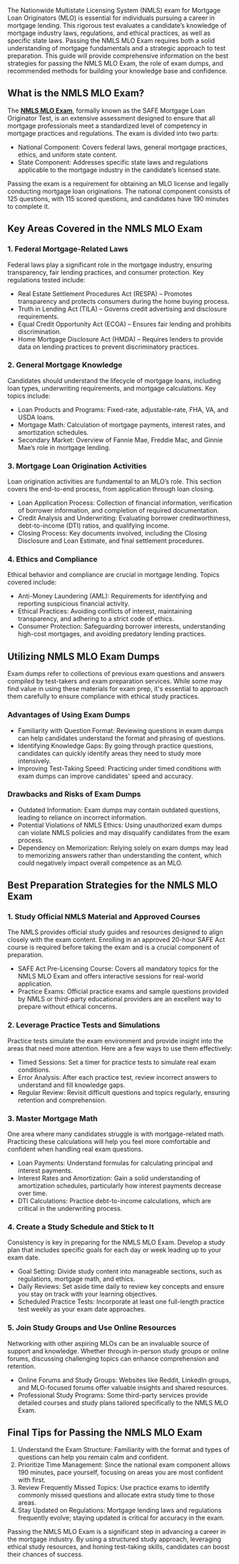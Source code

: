 <p>The Nationwide Multistate Licensing System (NMLS) exam for Mortgage Loan Originators (MLO) is essential for individuals pursuing a career in mortgage lending. This rigorous test evaluates a candidate&rsquo;s knowledge of mortgage industry laws, regulations, and ethical practices, as well as specific state laws. Passing the NMLS MLO Exam requires both a solid understanding of mortgage fundamentals and a strategic approach to test preparation. This guide will provide comprehensive information on the best strategies for passing the NMLS MLO Exam, the role of exam dumps, and recommended methods for building your knowledge base and confidence.</p>
<h2>What is the NMLS MLO Exam?</h2>
<p>The <a href="https://www.dumpsbuddy.com/mlo-certification-exam.html"><strong>NMLS MLO Exam</strong></a>, formally known as the SAFE Mortgage Loan Originator Test, is an extensive assessment designed to ensure that all mortgage professionals meet a standardized level of competency in mortgage practices and regulations. The exam is divided into two parts:</p>
<ul>
<li>National Component: Covers federal laws, general mortgage practices, ethics, and uniform state content.</li>
<li>State Component: Addresses specific state laws and regulations applicable to the mortgage industry in the candidate&rsquo;s licensed state.</li>
</ul>
<p>Passing the exam is a requirement for obtaining an MLO license and legally conducting mortgage loan originations. The national component consists of 125 questions, with 115 scored questions, and candidates have 190 minutes to complete it.</p>
<h2>Key Areas Covered in the NMLS MLO Exam</h2>
<h3>1. Federal Mortgage-Related Laws</h3>
<p>Federal laws play a significant role in the mortgage industry, ensuring transparency, fair lending practices, and consumer protection. Key regulations tested include:</p>
<ul>
<li>Real Estate Settlement Procedures Act (RESPA) &ndash; Promotes transparency and protects consumers during the home buying process.</li>
<li>Truth in Lending Act (TILA) &ndash; Governs credit advertising and disclosure requirements.</li>
<li>Equal Credit Opportunity Act (ECOA) &ndash; Ensures fair lending and prohibits discrimination.</li>
<li>Home Mortgage Disclosure Act (HMDA) &ndash; Requires lenders to provide data on lending practices to prevent discriminatory practices.</li>
</ul>
<h3>2. General Mortgage Knowledge</h3>
<p>Candidates should understand the lifecycle of mortgage loans, including loan types, underwriting requirements, and mortgage calculations. Key topics include:</p>
<ul>
<li>Loan Products and Programs: Fixed-rate, adjustable-rate, FHA, VA, and USDA loans.</li>
<li>Mortgage Math: Calculation of mortgage payments, interest rates, and amortization schedules.</li>
<li>Secondary Market: Overview of Fannie Mae, Freddie Mac, and Ginnie Mae&rsquo;s role in mortgage lending.</li>
</ul>
<h3>3. Mortgage Loan Origination Activities</h3>
<p>Loan origination activities are fundamental to an MLO&rsquo;s role. This section covers the end-to-end process, from application through loan closing.</p>
<ul>
<li>Loan Application Process: Collection of financial information, verification of borrower information, and completion of required documentation.</li>
<li>Credit Analysis and Underwriting: Evaluating borrower creditworthiness, debt-to-income (DTI) ratios, and qualifying income.</li>
<li>Closing Process: Key documents involved, including the Closing Disclosure and Loan Estimate, and final settlement procedures.</li>
</ul>
<h3>4. Ethics and Compliance</h3>
<p>Ethical behavior and compliance are crucial in mortgage lending. Topics covered include:</p>
<ul>
<li>Anti-Money Laundering (AML): Requirements for identifying and reporting suspicious financial activity.</li>
<li>Ethical Practices: Avoiding conflicts of interest, maintaining transparency, and adhering to a strict code of ethics.</li>
<li>Consumer Protection: Safeguarding borrower interests, understanding high-cost mortgages, and avoiding predatory lending practices.</li>
</ul>
<h2>Utilizing NMLS MLO Exam Dumps</h2>
<p>Exam dumps refer to collections of previous exam questions and answers compiled by test-takers and exam preparation services. While some may find value in using these materials for exam prep, it's essential to approach them carefully to ensure compliance with ethical study practices.</p>
<h3>Advantages of Using Exam Dumps</h3>
<ul>
<li>Familiarity with Question Format: Reviewing questions in exam dumps can help candidates understand the format and phrasing of questions.</li>
<li>Identifying Knowledge Gaps: By going through practice questions, candidates can quickly identify areas they need to study more intensively.</li>
<li>Improving Test-Taking Speed: Practicing under timed conditions with exam dumps can improve candidates' speed and accuracy.</li>
</ul>
<h3>Drawbacks and Risks of Exam Dumps</h3>
<ul>
<li>Outdated Information: Exam dumps may contain outdated questions, leading to reliance on incorrect information.</li>
<li>Potential Violations of NMLS Ethics: Using unauthorized exam dumps can violate NMLS policies and may disqualify candidates from the exam process.</li>
<li>Dependency on Memorization: Relying solely on exam dumps may lead to memorizing answers rather than understanding the content, which could negatively impact overall competence as an MLO.</li>
</ul>
<h2>Best Preparation Strategies for the NMLS MLO Exam</h2>
<h3>1. Study Official NMLS Material and Approved Courses</h3>
<p>The NMLS provides official study guides and resources designed to align closely with the exam content. Enrolling in an approved 20-hour SAFE Act course is required before taking the exam and is a crucial component of preparation.</p>
<ul>
<li>SAFE Act Pre-Licensing Course: Covers all mandatory topics for the NMLS MLO Exam and offers interactive sessions for real-world application.</li>
<li>Practice Exams: Official practice exams and sample questions provided by NMLS or third-party educational providers are an excellent way to prepare without ethical concerns.</li>
</ul>
<h3>2. Leverage Practice Tests and Simulations</h3>
<p>Practice tests simulate the exam environment and provide insight into the areas that need more attention. Here are a few ways to use them effectively:</p>
<ul>
<li>Timed Sessions: Set a timer for practice tests to simulate real exam conditions.</li>
<li>Error Analysis: After each practice test, review incorrect answers to understand and fill knowledge gaps.</li>
<li>Regular Review: Revisit difficult questions and topics regularly, ensuring retention and comprehension.</li>
</ul>
<h3>3. Master Mortgage Math</h3>
<p>One area where many candidates struggle is with mortgage-related math. Practicing these calculations will help you feel more comfortable and confident when handling real exam questions.</p>
<ul>
<li>Loan Payments: Understand formulas for calculating principal and interest payments.</li>
<li>Interest Rates and Amortization: Gain a solid understanding of amortization schedules, particularly how interest payments decrease over time.</li>
<li>DTI Calculations: Practice debt-to-income calculations, which are critical in the underwriting process.</li>
</ul>
<h3>4. Create a Study Schedule and Stick to It</h3>
<p>Consistency is key in preparing for the NMLS MLO Exam. Develop a study plan that includes specific goals for each day or week leading up to your exam date.</p>
<ul>
<li>Goal Setting: Divide study content into manageable sections, such as regulations, mortgage math, and ethics.</li>
<li>Daily Reviews: Set aside time daily to review key concepts and ensure you stay on track with your learning objectives.</li>
<li>Scheduled Practice Tests: Incorporate at least one full-length practice test weekly as your exam date approaches.</li>
</ul>
<h3>5. Join Study Groups and Use Online Resources</h3>
<p>Networking with other aspiring MLOs can be an invaluable source of support and knowledge. Whether through in-person study groups or online forums, discussing challenging topics can enhance comprehension and retention.</p>
<ul>
<li>Online Forums and Study Groups: Websites like Reddit, LinkedIn groups, and MLO-focused forums offer valuable insights and shared resources.</li>
<li>Professional Study Programs: Some third-party services provide detailed courses and study plans tailored specifically to the NMLS MLO Exam.</li>
</ul>
<h2>Final Tips for Passing the NMLS MLO Exam</h2>
<ol>
<li>Understand the Exam Structure: Familiarity with the format and types of questions can help you remain calm and confident.</li>
<li>Prioritize Time Management: Since the national exam component allows 190 minutes, pace yourself, focusing on areas you are most confident with first.</li>
<li>Review Frequently Missed Topics: Use practice exams to identify commonly missed questions and allocate extra study time to those areas.</li>
<li>Stay Updated on Regulations: Mortgage lending laws and regulations frequently evolve; staying updated is critical for accuracy in the exam.</li>
</ol>
<p>Passing the NMLS MLO Exam is a significant step in advancing a career in the mortgage industry. By using a structured study approach, leveraging ethical study resources, and honing test-taking skills, candidates can boost their chances of success.</p>
